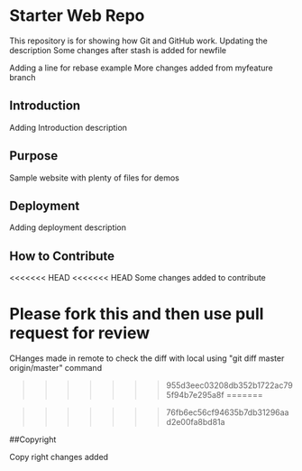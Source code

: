 # Starter Web Repo

This repository is for showing how Git and GitHub work. 
Updating the description
Some changes after stash is added for newfile

Adding a line for rebase example
More changes added from myfeature branch

## Introduction
Adding Introduction description

## Purpose

Sample website with plenty of files for demos

## Deployment
Adding deployment description 

## How to Contribute
<<<<<<< HEAD
<<<<<<< HEAD
Some changes added to contribute 

Please fork this and then use pull request for review
=======
CHanges made in remote to check the diff with local using "git diff master origin/master" command
>>>>>>> 955d3eec03208db352b1722ac795f94b7e295a8f
=======

>>>>>>> 76fb6ec56cf94635b7db31296aad2e00fa8bd81a

##Copyright

Copy right changes added 
